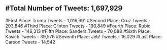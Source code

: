 #Total Number of Tweets: 1,697,929 
---
#First Place: Trump Tweets - 1,016,691
#Second Place: Cruz Tweets - 203,846
#Third Place: Clinton Tweets - 190,849
#Fourth Place: Rubio Tweets - 146,313
#Fifth Place: Sanders Tweets - 70,088
#Sixth Place: Kasich Tweets - 39,576
#Seventh Place: Jeb! Tweets - 16,029
#Last Place: Carson Tweets - 14,542
